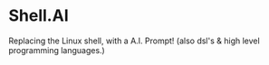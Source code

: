 # Shell.AI
Replacing the Linux shell, with a A.I. Prompt! (also dsl's &amp; high level programming languages.)
